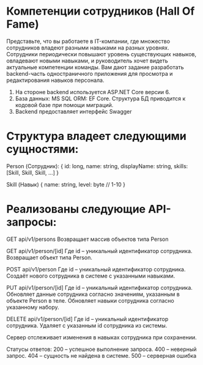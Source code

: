 # Компетенции сотрудников (Hall Of Fame)
Представьте, что вы работаете в IT-компании, где множество сотрудников владеют разными навыками на разных уровнях. Сотрудники периодически повышают уровень существующих навыков, овладевают новыми навыками, и руководитель хочет видеть актуальные компетенции команды. Вам дают задание разработать backend-часть одностраничного приложения для просмотра и редактирования навыков персонала.

1.	На стороне backend используется ASP.NET Core версии 6.
2.	База данных: MS SQL ORM: EF Core. Структура БД приводится к кодовой базе при помощи миграций.
3. Backend предоставляет интерфейс Swagger

# Структура владеет следующими сущностями:

Person (Сотрудник):
{
  id: long,
  name: string,
  displayName: string,
  skills: [Skill, Skill, Skill, …]
}

Skill (Навык)
{
  name: string,
  level: byte // 1-10
}

# Реализованы следующие API-запросы:

GET api/v1/persons
Возвращает массив объектов типа Person

GET api/v1/person/[id]
Где id – уникальный идентификатор сотрудника.
Возвращает объект типа Person.

POST api/v1/person
Где id – уникальный идентификатор сотрудника.
Создаёт нового сотрудника в системе с указанными навыками.

PUT api/v1/person/[id]
Где id – уникальный идентификатор сотрудника.
Обновляет данные сотрудника согласно значениям, указанным в объекте Person в теле. Обновляет навыки сотрудника согласно указанному набору.

DELETE api/v1/person/[id]
Где id – уникальный идентификатор сотрудника.
Удаляет с указанным id сотрудника из системы.

Сервер отслеживает изменения в навыках сотрудника при сохранении.

Статусы ответов:
200 – успешное выполнение запроса.
400 – неверный запрос.
404 – сущность не найдена в системе.
500 – серверная ошибка 




